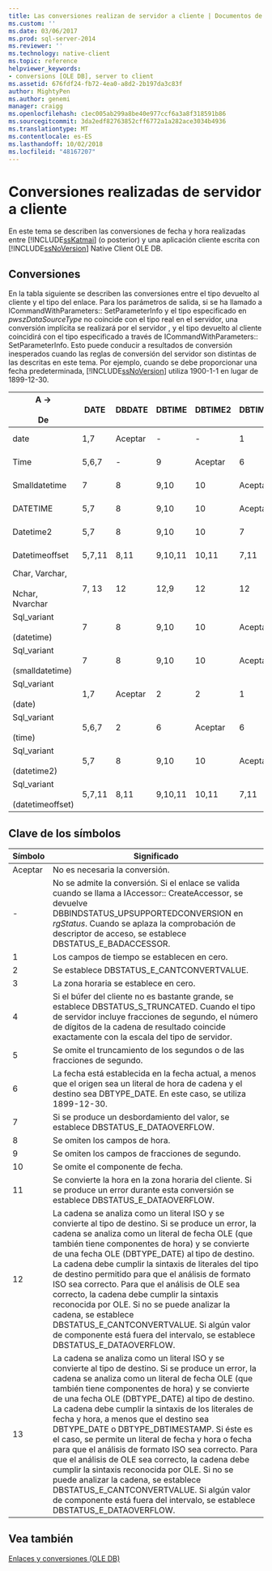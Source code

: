 ```yaml
---
title: Las conversiones realizan de servidor a cliente | Documentos de Microsoft
ms.custom: ''
ms.date: 03/06/2017
ms.prod: sql-server-2014
ms.reviewer: ''
ms.technology: native-client
ms.topic: reference
helpviewer_keywords:
- conversions [OLE DB], server to client
ms.assetid: 676fdf24-fb72-4ea0-a8d2-2b197da3c83f
author: MightyPen
ms.author: genemi
manager: craigg
ms.openlocfilehash: c1ec005ab299a8be40e977ccf6a3a8f318591b86
ms.sourcegitcommit: 3da2edf82763852cff6772a1a282ace3034b4936
ms.translationtype: MT
ms.contentlocale: es-ES
ms.lasthandoff: 10/02/2018
ms.locfileid: "48167207"
---
```

# <a name="conversions-performed-from-server-to-client"></a>Conversiones realizadas de servidor a cliente
  En este tema se describen las conversiones de fecha y hora realizadas entre [!INCLUDE[ssKatmai](../../includes/sskatmai-md.md)] (o posterior) y una aplicación cliente escrita con [!INCLUDE[ssNoVersion](../../includes/ssnoversion-md.md)] Native Client OLE DB.  
  
## <a name="conversions"></a>Conversiones  
 En la tabla siguiente se describen las conversiones entre el tipo devuelto al cliente y el tipo del enlace. Para los parámetros de salida, si se ha llamado a ICommandWithParameters:: SetParameterInfo y el tipo especificado en *pwszDataSourceType* no coincide con el tipo real en el servidor, una conversión implícita se realizará por el servidor , y el tipo devuelto al cliente coincidirá con el tipo especificado a través de ICommandWithParameters:: SetParameterInfo. Esto puede conducir a resultados de conversión inesperados cuando las reglas de conversión del servidor son distintas de las descritas en este tema. Por ejemplo, cuando se debe proporcionar una fecha predeterminada, [!INCLUDE[ssNoVersion](../../includes/ssnoversion-md.md)] utiliza 1900-1-1 en lugar de 1899-12-30.  
  
|A -><br /><br /> De|DATE|DBDATE|DBTIME|DBTIME2|DBTIMESTAMP|DBTIMESTAMPOFFSET|FILETIME|BYTES|VARIANT|SSVARIANT|BSTR|STR|WSTR|  
|----------------------|----------|------------|------------|-------------|-----------------|-----------------------|--------------|-----------|-------------|---------------|----------|---------|----------|  
|date|1,7|Aceptar|-|-|1|1,3|1,7|-|ACEPTAR (VT_BSTR)|Aceptar|Aceptar|4|4|  
|Time|5,6,7|-|9|Aceptar|6|3,6|5,6|-|ACEPTAR (VT_BSTR)|Aceptar|Aceptar|4|4|  
|Smalldatetime|7|8|9,10|10|Aceptar|3|7|-|7 (VT_DATE)|Aceptar|Aceptar|4|4|  
|DATETIME|5,7|8|9,10|10|Aceptar|3|7|-|7 (VT_DATE)|Aceptar|Aceptar|4|4|  
|Datetime2|5,7|8|9,10|10|7|3|5,7|-|ACEPTAR (VT_BSTR)|Aceptar|Aceptar|4|4|  
|Datetimeoffset|5,7,11|8,11|9,10,11|10,11|7,11|Aceptar|5,7,11|-|ACEPTAR (VT_BSTR)|Aceptar|Aceptar|4|4|  
|Char, Varchar,<br /><br /> Nchar, Nvarchar|7, 13|12|12,9|12|12|12|7,13|N/D|N/D|N/D|N/D|N/D|N/D|  
|Sql_variant<br /><br /> (datetime)|7|8|9,10|10|Aceptar|3|7|-|7 (VT_DATE)|Aceptar|Aceptar|4|4|  
|Sql_variant<br /><br /> (smalldatetime)|7|8|9,10|10|Aceptar|3|7|-|7 (VT_DATE)|Aceptar|Aceptar|4|4|  
|Sql_variant<br /><br /> (date)|1,7|Aceptar|2|2|1|1,3|1,7|-|OK (VT_BSTR)|Aceptar|Aceptar|4|4|  
|Sql_variant<br /><br /> (time)|5,6,7|2|6|Aceptar|6|3,6|5,6|-|OK (VT_BSTR)|Aceptar|Aceptar|4|4|  
|Sql_variant<br /><br /> (datetime2)|5,7|8|9,10|10|Aceptar|3|5,7|-|OK (VT_BSTR)|Aceptar|Aceptar|4|4|  
|Sql_variant<br /><br /> (datetimeoffset)|5,7,11|8,11|9,10,11|10,11|7,11|Aceptar|5,7,11|-|OK (VT_BSTR)|Aceptar|Aceptar|4|4|  
  
## <a name="key-to-symbols"></a>Clave de los símbolos  
  
|Símbolo|Significado|  
|------------|-------------|  
|Aceptar|No es necesaria la conversión.|  
|-|No se admite la conversión. Si el enlace se valida cuando se llama a IAccessor:: CreateAccessor, se devuelve DBBINDSTATUS_UPSUPPORTEDCONVERSION en *rgStatus*. Cuando se aplaza la comprobación de descriptor de acceso, se establece DBSTATUS_E_BADACCESSOR.|  
|1|Los campos de tiempo se establecen en cero.|  
|2|Se establece DBSTATUS_E_CANTCONVERTVALUE.|  
|3|La zona horaria se establece en cero.|  
|4|Si el búfer del cliente no es bastante grande, se establece DBSTATUS_S_TRUNCATED. Cuando el tipo de servidor incluye fracciones de segundo, el número de dígitos de la cadena de resultado coincide exactamente con la escala del tipo de servidor.|  
|5|Se omite el truncamiento de los segundos o de las fracciones de segundo.|  
|6|La fecha está establecida en la fecha actual, a menos que el origen sea un literal de hora de cadena y el destino sea DBTYPE_DATE. En este caso, se utiliza 1899-12-30.|  
|7|Si se produce un desbordamiento del valor, se establece DBSTATUS_E_DATAOVERFLOW.|  
|8|Se omiten los campos de hora.|  
|9|Se omiten los campos de fracciones de segundo.|  
|10|Se omite el componente de fecha.|  
|11|Se convierte la hora en la zona horaria del cliente. Si se produce un error durante esta conversión se establece DBSTATUS_E_DATAOVERFLOW.|  
|12|La cadena se analiza como un literal ISO y se convierte al tipo de destino. Si se produce un error, la cadena se analiza como un literal de fecha OLE (que también tiene componentes de hora) y se convierte de una fecha OLE (DBTYPE_DATE) al tipo de destino. La cadena debe cumplir la sintaxis de literales del tipo de destino permitido para que el análisis de formato ISO sea correcto. Para que el análisis de OLE sea correcto, la cadena debe cumplir la sintaxis reconocida por OLE. Si no se puede analizar la cadena, se establece DBSTATUS_E_CANTCONVERTVALUE. Si algún valor de componente está fuera del intervalo, se establece DBSTATUS_E_DATAOVERFLOW.|  
|13|La cadena se analiza como un literal ISO y se convierte al tipo de destino. Si se produce un error, la cadena se analiza como un literal de fecha OLE (que también tiene componentes de hora) y se convierte de una fecha OLE (DBTYPE_DATE) al tipo de destino. La cadena debe cumplir la sintaxis de los literales de fecha y hora, a menos que el destino sea DBTYPE_DATE o DBTYPE_DBTIMESTAMP. Si éste es el caso, se permite un literal de fecha y hora o fecha para que el análisis de formato ISO sea correcto. Para que el análisis de OLE sea correcto, la cadena debe cumplir la sintaxis reconocida por OLE. Si no se puede analizar la cadena, se establece DBSTATUS_E_CANTCONVERTVALUE. Si algún valor de componente está fuera del intervalo, se establece DBSTATUS_E_DATAOVERFLOW.|  
  
## <a name="see-also"></a>Vea también  
 [Enlaces y conversiones &#40;OLE DB&#41;](conversions-ole-db.md)  
  
  
